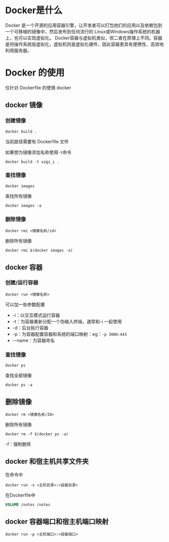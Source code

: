 # Docker是什么

Docker 是一个开源的应用容器引擎，让开发者可以打包他们的应用以及依赖包到一个可移植的镜像中，然后发布到任何流行的 Linux或Windows操作系统的机器上，也可以实现虚拟化。
Docker容器与虚拟机类似，但二者在原理上不同。容器是将操作系统层虚拟化，虚拟机则是虚拟化硬件，因此容器更具有便携性、高效地利用服务器。

# Docker 的使用

仅针对 Dockerfile 的使用 docker

## docker 镜像

### 创建镜像

```shell
docker build .
```

当前路径需要有 Dockerfile 文件

如果想为镜像添加名称使用`-t`命令

```shell
docker build -t xzgz_i .
```

### 查找镜像

```shell
docker images
```

查找所有镜像

```shell
docker images -a
```

### 删除镜像

```shell
docker rmi <镜像名称/id>
```

删除所有镜像

```shell
docker rmi $(docker images -a)
```

## docker 容器

### 创建/运行容器

```shell
docker run <镜像名称>
```

可以加一些参数配置

- -i：以交互模式运行容器
- -t：为容器重新分配一个伪输入终端，通常和-i 一起使用
- -d：后台执行容器
- -p：为容器配置容器和系统的端口映射：eg：`-p 3000:443`
- --name：为容器命名

### 查找镜像

```shell
docker ps
```

查找全部镜像

```shell
docker ps -a
```

## 删除镜像

```shell
docker rm <镜像名称/ID>
```

删除所有镜像

```shell
docker rm -f $(docker ps -a)
```

-f：强制删除

## docker 和宿主机共享文件夹

在命令中

```shell
docker run -v <主机目录>:<容器目录>
```
在Dockerfile中
```Dockerfile
VOLUME /notes /notes 
```

## docker 容器端口和宿主机端口映射

```shell
docker run -p <主机端口>:<容器端口>
```
